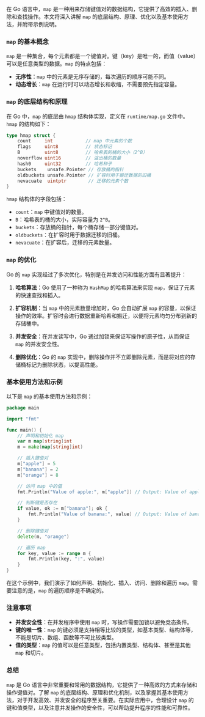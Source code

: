 在 Go 语言中，`map` 是一种用来存储键值对的数据结构，它提供了高效的插入、删除和查找操作。本文将深入讲解 `map` 的底层结构、原理、优化以及基本使用方法，并附带示例说明。

### `map` 的基本概念

`map` 是一种集合，每个元素都是一个键值对。键（key）是唯一的，而值（value）可以是任意类型的数据。`map` 的特点包括：

- **无序性**：`map` 中的元素是无序存储的，每次遍历的顺序可能不同。
- **动态增长**：`map` 在运行时可以动态增长和收缩，不需要预先指定容量。

### `map` 的底层结构和原理

在 Go 中，`map` 的底层由 `hmap` 结构体实现，定义在 `runtime/map.go` 文件中。`hmap` 的结构如下：

```go
type hmap struct {
    count     int            // map 中元素的个数
    flags     uint8          // 状态标记
    B         uint8          // 哈希表的桶的大小（2^B）
    noverflow uint16         // 溢出桶的数量
    hash0     uint32         // 哈希种子
    buckets    unsafe.Pointer // 存放桶的指针
    oldbuckets unsafe.Pointer // 扩容时用于搬迁数据的旧桶
    nevacuate  uintptr        // 迁移的元素个数
}
```

`hmap` 结构体的字段包括：
- `count`：`map` 中键值对的数量。
- `B`：哈希表的桶的大小，实际容量为 `2^B`。
- `buckets`：存放桶的指针，每个桶存储一部分键值对。
- `oldbuckets`：在扩容时用于数据迁移的旧桶。
- `nevacuate`：在扩容后，迁移的元素数量。

### `map` 的优化

Go 的 `map` 实现经过了多次优化，特别是在并发访问和性能方面有显著提升：

1. **哈希算法**：Go 使用了一种称为 `HashMap` 的哈希算法来实现 `map`，保证了元素的快速查找和插入。

2. **扩容机制**：当 `map` 中的元素数量增加时，Go 会自动扩展 `map` 的容量，以保证操作的效率。扩容时会进行数据重新哈希和搬迁，以便将元素均匀分布到新的存储桶中。

3. **并发安全**：在并发读写中，Go 通过加锁来保证写操作的原子性，从而保证 `map` 的并发安全性。

4. **删除优化**：Go 的 `map` 实现中，删除操作并不立即删除元素，而是将对应的存储桶标记为删除状态，以提高性能。

### 基本使用方法和示例

以下是 `map` 的基本使用方法和示例：

```go
package main

import "fmt"

func main() {
    // 声明和初始化 map
    var m map[string]int
    m = make(map[string]int)

    // 插入键值对
    m["apple"] = 5
    m["banana"] = 2
    m["orange"] = 8

    // 访问 map 中的值
    fmt.Println("Value of apple:", m["apple"]) // Output: Value of apple: 5

    // 判断键是否存在
    if value, ok := m["banana"]; ok {
        fmt.Println("Value of banana:", value) // Output: Value of banana: 2
    }

    // 删除键值对
    delete(m, "orange")

    // 遍历 map
    for key, value := range m {
        fmt.Println(key, ":", value)
    }
}
```

在这个示例中，我们演示了如何声明、初始化、插入、访问、删除和遍历 `map`。需要注意的是，`map` 的遍历顺序是不确定的。

### 注意事项

- **并发安全性**：在并发程序中使用 `map` 时，写操作需要加锁以避免竞态条件。
- **键的唯一性**：`map` 的键必须是支持相等比较的类型，如基本类型、结构体等，不能是切片、数组、函数等不可比较类型。
- **值的类型**：`map` 的值可以是任意类型，包括内置类型、结构体、甚至是其他 `map` 和切片。

### 总结

`map` 是 Go 语言中非常重要和常用的数据结构，它提供了一种高效的方式来存储和操作键值对。了解 `map` 的底层结构、原理和优化机制，以及掌握其基本使用方法，对于开发高效、并发安全的程序至关重要。在实际应用中，合理设计 `map` 的键和值类型，以及注意并发操作的安全性，可以帮助提升程序的性能和可靠性。